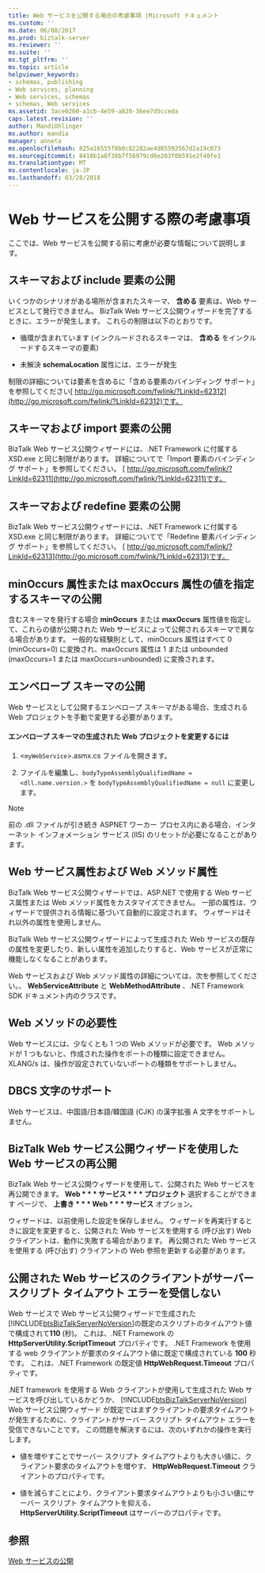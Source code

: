 ```yaml
---
title: Web サービスを公開する場合の考慮事項 |Microsoft ドキュメント
ms.custom: ''
ms.date: 06/08/2017
ms.prod: biztalk-server
ms.reviewer: ''
ms.suite: ''
ms.tgt_pltfrm: ''
ms.topic: article
helpviewer_keywords:
- schemas, publishing
- Web services, planning
- Web services, schemas
- schemas, Web services
ms.assetid: 3ace0260-a1cb-4e59-a820-36ee7d5cceda
caps.latest.revision: ''
author: MandiOhlinger
ms.author: mandia
manager: anneta
ms.openlocfilehash: 825a16555f0b0c82282ae4d85592567d2a19c073
ms.sourcegitcommit: 8418b1a8f38b7f56979cd6e203f0b591e2f40fe1
ms.translationtype: MT
ms.contentlocale: ja-JP
ms.lasthandoff: 03/28/2018
---
```

# <a name="considerations-when-publishing-web-services"></a>Web サービスを公開する際の考慮事項
ここでは、Web サービスを公開する前に考慮が必要な情報について説明します。  
  
## <a name="publishing-schemas-and-the-include-element"></a>スキーマおよび include 要素の公開  
 いくつかのシナリオがある場所が含まれたスキーマ、 **含める** 要素は、Web サービスとして発行できません。 BizTalk Web サービス公開ウィザードを完了するときに、エラーが発生します。 これらの制限は以下のとおりです。  
  
-   循環が含まれています (インクルードされるスキーマは、 **含める** をインクルードするスキーマの要素)  
  
-   未解決 **schemaLocation** 属性には、エラーが発生  
  
 制限の詳細については要素を含めるに「含める要素のバインディング サポート」を参照してください[ http://go.microsoft.com/fwlink/?LinkId=62312](http://go.microsoft.com/fwlink/?LinkId=62312)です。  
  
## <a name="publishing-schemas-and-the-import-element"></a>スキーマおよび import 要素の公開  
 BizTalk Web サービス公開ウィザードには、.NET Framework に付属する XSD.exe と同じ制限があります。 詳細についてで「Import 要素のバインディング サポート」を参照してください。 [ http://go.microsoft.com/fwlink/?LinkId=62311](http://go.microsoft.com/fwlink/?LinkId=62311)です。  
  
## <a name="publishing-schemas-and-the-redefine-element"></a>スキーマおよび redefine 要素の公開  
 BizTalk Web サービス公開ウィザードには、.NET Framework に付属する XSD.exe と同じ制限があります。 詳細についてで「Redefine 要素バインディング サポート」を参照してください。 [ http://go.microsoft.com/fwlink/?LinkId=62313](http://go.microsoft.com/fwlink/?LinkId=62313)です。  
  
## <a name="publishing-schemas-that-specify-values-for-minoccurs-or-maxoccurs-attributes"></a>minOccurs 属性または maxOccurs 属性の値を指定するスキーマの公開  
 含むスキーマを発行する場合 **minOccurs** または **maxOccurs** 属性値を指定して、これらの値が公開された Web サービスによって公開されるスキーマで異なる場合があります。 一般的な経験則として、minOccurs 属性はすべて 0 (minOccurs=0) に変換され、maxOccurs 属性は 1 または unbounded (maxOccurs=1 または maxOccurs=unbounded) に変換されます。  
  
## <a name="publishing-envelope-schemas"></a>エンベロープ スキーマの公開  
 Web サービスとして公開するエンベロープ スキーマがある場合、生成される Web プロジェクトを手動で変更する必要があります。  
  
#### <a name="to-modify-the-generated-web-project-for-envelope-schemas"></a>エンベロープ スキーマの生成された Web プロジェクトを変更するには  
  
1.  <`myWebService`>.asmx.cs ファイルを開きます。  
  
2.  ファイルを編集し、`bodyTypeAssemblyQualifiedName = <dll.name.version.>` を `bodyTypeAssemblyQualifiedName = null` に変更します。  
  
> [!NOTE]
>  前の .dll ファイルが引き続き ASPNET ワーカー プロセス内にある場合、インターネット インフォメーション サービス (IIS) のリセットが必要になることがあります。  
  
## <a name="web-service-and-web-method-attributes"></a>Web サービス属性および Web メソッド属性  
 BizTalk Web サービス公開ウィザードでは、ASP.NET で使用する Web サービス属性または Web メソッド属性をカスタマイズできません。 一部の属性は、ウィザードで提供される情報に基づいて自動的に設定されます。 ウィザードはそれ以外の属性を使用しません。  
  
 BizTalk Web サービス公開ウィザードによって生成された Web サービスの既存の属性を変更したり、新しい属性を追加したりすると、Web サービスが正常に機能しなくなることがあります。  
  
 Web サービスおよび Web メソッド属性の詳細については、次を参照してください。、 **WebServiceAttribute** と **WebMethodAttribute** 、.NET Framework SDK ドキュメント内のクラスです。  
  
## <a name="web-method-required"></a>Web メソッドの必要性  
 Web サービスには、少なくとも 1 つの Web メソッドが必要です。 Web メソッドが 1 つもないと、作成された操作をポートの種類に設定できません。 XLANG/s は、操作が設定されていないポートの種類をサポートしません。  
  
## <a name="dbcs-character-support"></a>DBCS 文字のサポート  
 Web サービスは、中国語/日本語/韓国語 (CJK) の漢字拡張 A 文字をサポートしません。  
  
## <a name="republishing-web-services-using-the-biztalk-web-services-publishing-wizard"></a>BizTalk Web サービス公開ウィザードを使用した Web サービスの再公開  
 BizTalk Web サービス公開ウィザードを使用して、公開された Web サービスを再公開できます。 **Web * * * サービス * * * プロジェクト** 選択することができます ページで、 **上書き * * * Web * * * サービス** オプション。  
  
 ウィザードは、以前使用した設定を保存しません。 ウィザードを再実行するときに設定を変更すると、公開された Web サービスを使用する (呼び出す) Web クライアントは、動作に失敗する場合があります。 再公開された Web サービスを使用する (呼び出す) クライアントの Web 参照を更新する必要があります。  
  
## <a name="clients-of-published-web-services-may-not-receive-server-script-timeout-errors"></a>公開された Web サービスのクライアントがサーバー スクリプト タイムアウト エラーを受信しない  
 Web サービスで Web サービス公開ウィザードで生成された[!INCLUDE[btsBizTalkServerNoVersion](../includes/btsbiztalkservernoversion-md.md)]の既定のスクリプトのタイムアウト値で構成されて**110** (秒)。 これは、.NET Framework の **HttpServerUtility.ScriptTimeout** プロパティです。 .NET Framework を使用する web クライアントが要求のタイムアウト値に既定で構成されている **100** 秒です。 これは、.NET Framework の既定値 **HttpWebRequest.Timeout** プロパティです。  
  
 .NET framework を使用する Web クライアントが使用して生成された Web サービスを呼び出しているかどうか、 [!INCLUDE[btsBizTalkServerNoVersion](../includes/btsbiztalkservernoversion-md.md)] Web サービス公開ウィザード が既定ではまずクライアントの要求タイムアウトが発生するために、クライアントがサーバー スクリプト タイムアウト エラーを受信できないことです。 この問題を解決するには、次のいずれかの操作を実行します。  
  
-   値を増やすことでサーバー スクリプト タイムアウトよりも大きい値に、クライアント要求のタイムアウトを増やす、 **HttpWebRequest.Timeout** クライアントのプロパティです。  
  
-   値を減らすことにより、クライアント要求タイムアウトよりも小さい値にサーバー スクリプト タイムアウトを抑える、 **HttpServerUtility.ScriptTimeout** はサーバーのプロパティです。  
  
## <a name="see-also"></a>参照  
 [Web サービスの公開](../core/publishing-web-services.md)